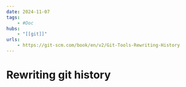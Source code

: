 ```yaml
---
date: 2024-11-07
tags:
    - #Doc
hubs:
    - "[[git]]"
urls:
    - https://git-scm.com/book/en/v2/Git-Tools-Rewriting-History
---
```


# Rewriting git history 


